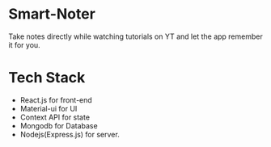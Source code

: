 # Smart-Noter

Take notes directly while watching tutorials on YT and let the app remember it for you.

# Tech Stack

* React.js for front-end
* Material-ui for UI
* Context API for state
* Mongodb for Database
* Nodejs(Express.js) for server.
